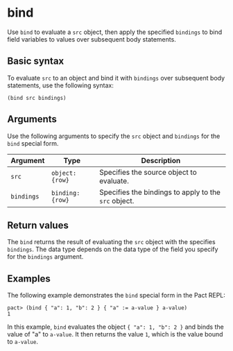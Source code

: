 # bind

Use `bind` to evaluate a `src` object, then apply the specified `bindings` to bind field variables to values over subsequent body statements.

## Basic syntax

To evaluate `src` to an object and bind it with `bindings` over subsequent body statements, use the following syntax:

```pact
(bind src bindings)
```

## Arguments

Use the following arguments to specify the `src` object and `bindings` for the `bind` special form.

| Argument | Type | Description |
| --- | --- | --- |
| `src` | `object:{row}` | Specifies the source object to evaluate. |
| `bindings` | `binding:{row}` | Specifies the bindings to apply to the `src` object. |

## Return values

The `bind` returns the result of evaluating the `src` object with the specifies `bindings`.
The data type depends on the data type of the field you specify for the `bindings` argument.

## Examples

The following example demonstrates the `bind` special form in the Pact REPL:

```pact
pact> (bind { "a": 1, "b": 2 } { "a" := a-value } a-value)
1
```

In this example, `bind` evaluates the object `{ "a": 1, "b": 2 }` and binds the value of "a" to `a-value`. It then returns the value `1`, which is the value bound to `a-value`.
